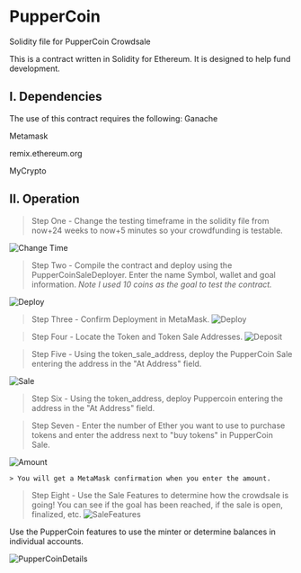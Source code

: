 # PupperCoin
Solidity file for PupperCoin Crowdsale


This is a contract written in Solidity for Ethereum. It is designed to help fund development.

## I. Dependencies
The use of this contract requires the following:
Ganache

Metamask

remix.ethereum.org

MyCrypto

## II. Operation

> Step One - Change the testing timeframe in the solidity file from now+24 weeks to now+5 minutes so your crowdfunding is testable.

![Change Time](Images/TestingTimeframe.png)

> Step Two - Compile the contract and deploy using the PupperCoinSaleDeployer. Enter the name Symbol, wallet and goal information. *Note I used 10 coins as the goal to test the contract.*

![Deploy](Images/Deploy.png)

> Step Three - Confirm Deployment in MetaMask.
![Deploy](Images/MetaDeploy.png)

> Step Four - Locate the Token and Token Sale Addresses.
![Deposit](Images/ContractAddress.png)

> Step Five - Using the token_sale_address, deploy the PupperCoin Sale entering the address in the "At Address" field.

![Sale](Images/SaleAddress.png)

> Step Six - Using the token_address, deploy Puppercoin entering the address in the "At Address" field.

> Step Seven - Enter the number of Ether you want to use to purchase tokens and enter the address next to "buy tokens" in PupperCoin Sale.

![Amount](Images/PC_Sale.png)

    > You will get a MetaMask confirmation when you enter the amount.

>Step Eight - Use the Sale Features to determine how the crowdsale is going! You can see if the goal has been reached, if the sale is open, finalized, etc.
![SaleFeatures](Images/Sale_Details.png)

Use the PupperCoin features to use the minter or determine balances in individual accounts.

![PupperCoinDetails](Images/PupperCoin_Details.png)